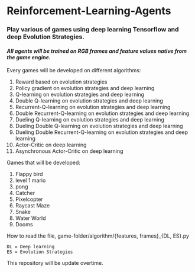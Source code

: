 # Reinforcement-Learning-Agents
### Play various of games using deep learning Tensorflow and deep Evolution Strategies. 

#### *All agents will be trained on RGB frames and feature values native from the game engine.*

Every games will be developed on different algorithms:
1. Reward based on evolution strategies
2. Policy gradient on evolution strategies and deep learning
3. Q-learning on evolution strategies and deep learning
4. Double Q-learning on evolution strategies and deep learning
5. Recurrent-Q-learning on evolution strategies and deep learning
6. Double Recurrent-Q-learning on evolution strategies and deep learning
7. Dueling Q-learning on evolution strategies and deep learning
8. Dueling Double Q-learning on evolution strategies and deep learning
9. Dueling Double Recurrent-Q-learning on evolution strategies and deep learning
10. Actor-Critic on deep learning
11. Asynchronous Actor-Critic on deep learning

Games that will be developed:
1. Flappy bird
2. level 1 mario
3. pong
4. Catcher
5. Pixelcopter
6. Raycast Maze
7. Snake
8. Water World
9. Dooms

How to read the file, game-folder/algorithm/{features, frames}_{DL, ES}.py

```text
DL = Deep learning
ES = Evolution Strategies
```

This repository will be update overtime.
